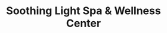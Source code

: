 ---
title: "Soothing Light Spa & Wellness Center"
url: /warrenton/soothing-light-spa-und-wellness-center/
shop: Kosmetik
---